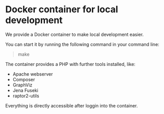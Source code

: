 # Docker container for local development

We provide a Docker container to make local development easier.

You can start it by running the following command in your command line:

> make

The container provides a PHP with further tools installed, like:

* Apache webserver
* Composer
* GraphViz
* Jena Fuseki
* raptor2-utils

Everything is directly accessible after loggin into the container.
